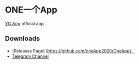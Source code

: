 # ONE一个App

[YG.App](https://yg.app) official app

## Downloads

- [Releases Page] (https://github.com/oneApp2020/OneApp）
- [Telegram Channel](https://t.me/YigeNews)

